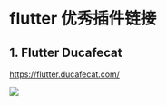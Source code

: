 # flutter 优秀插件链接

## 1. Flutter Ducafecat

https://flutter.ducafecat.com/

![](https://cdn.jsdelivr.net/gh/raisew/gallery/wedoc/202403231407041.png)
